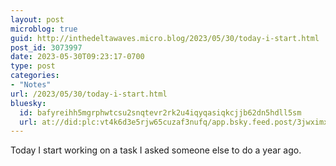```yaml
---
layout: post
microblog: true
guid: http://inthedeltawaves.micro.blog/2023/05/30/today-i-start.html
post_id: 3073997
date: 2023-05-30T09:23:17-0700
type: post
categories:
- "Notes"
url: /2023/05/30/today-i-start.html
bluesky:
  id: bafyreihh5mgrphwtcsu2snqtevr2rk2u4iqyqasiqkcjjb62dn5hdll5sm
  url: at://did:plc:vt4k6d3e5rjw65cuzaf3nufq/app.bsky.feed.post/3jwximxt2cv2v
---
```

Today I start working on a task I asked someone else to do a year ago.
